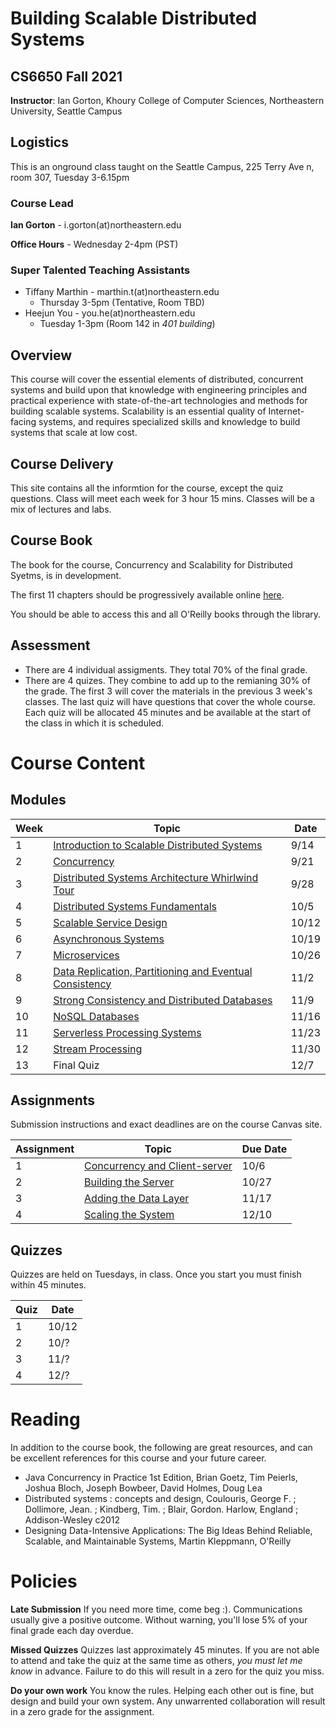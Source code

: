 # Building Scalable Distributed Systems

## CS6650 Fall 2021
**Instructor**: Ian Gorton, Khoury College of Computer Sciences, Northeastern University, Seattle Campus

## Logistics
This is an onground class taught on the Seattle Campus, 225 Terry Ave n, room 307, Tuesday 3-6.15pm

### Course Lead
**Ian Gorton** - i.gorton(at)northeastern.edu

**Office Hours** - Wednesday 2-4pm (PST)

### Super Talented Teaching Assistants
- Tiffany Marthin - marthin.t(at)northeastern.edu
  - Thursday 3-5pm (Tentative, Room TBD)
- Heejun You - you.he(at)northeastern.edu
  - Tuesday 1-3pm (Room 142 in *401 building*)

## Overview
This course will cover the essential elements of distributed, concurrent systems and build upon that
knowledge with engineering principles and practical experience with state-of-the-art technologies and
methods for building scalable systems. Scalability is an essential quality of Internet-facing systems, and
requires specialized skills and knowledge to build systems that scale at low cost. 

## Course Delivery
This site contains all the informtion for the course, except the quiz questions.
Class will meet each week for 3 hour 15 mins. Classes will be a mix of lectures and labs.

## Course Book
The book for the course, Concurrency and Scalability for Distributed Syetms, is in development. 

The first 11 chapters should be progressively available online [here](https://www.oreilly.com/library/view/concurrency-and-scalability/9781098106058/).

You should be able to access this and all O'Reilly books through the library. 

## Assessment
* There are 4 individual assigments. They total 70% of the final grade.
* There are 4 quizes.  They combine to add up to the remianing 30% of the grade. The first 3 will cover the materials in the previous 3 week's classes. The last quiz will have questions that cover the whole course. Each quiz will be allocated 45 minutes and be available at the start of the class in which it is scheduled.

# Course Content

## Modules

Week | Topic | Date
---- | ----- | ----
1  | [Introduction to Scalable Distributed Systems](https://gortonator.github.io/bsds-6650/Week-1) | 9/14
2  | [Concurrency](http://gortonator.github.io/bsds-6650/Week-2) | 9/21
3  | [Distributed Systems Architecture Whirlwind Tour](http://gortonator.github.io/bsds-6650/Week-3) | 9/28
4  | [Distributed Systems Fundamentals](http://gortonator.github.io/bsds-6650/Week-4) | 10/5
5  | [Scalable Service Design](http://gortonator.github.io/bsds-6650/Week-5) | 10/12
6  | [Asynchronous Systems](http://gortonator.github.io/bsds-6650/Week-6) | 10/19
7  | [Microservices](http://gortonator.github.io/bsds-6650/Week-7) | 10/26
8  | [Data Replication, Partitioning and Eventual Consistency](http://gortonator.github.io/bsds-6650/Week-8) | 11/2
9  | [Strong Consistency and Distributed Databases](http://gortonator.github.io/bsds-6650/Week-9) | 11/9
10 | [NoSQL Databases](http://gortonator.github.io/bsds-6650/Week-10) | 11/16
11 | [Serverless Processing Systems](http://gortonator.github.io/bsds-6650/Week-11) | 11/23
12 | [Stream Processing](http://gortonator.github.io/bsds-6650/Week-12) | 11/30
13 | Final Quiz  | 12/7

## Assignments
Submission instructions and exact deadlines are on the course Canvas site. 

Assignment | Topic | Due Date
---------- | ----- | --------
1 | [Concurrency and Client-server](https://gortonator.github.io/bsds-6650/assignments-2021/Assignment-1) | 10/6
2 | [Building the Server](https://gortonator.github.io/bsds-6650/assignments-2021/Assignment-2) | 10/27
3 | [Adding the Data Layer](https://gortonator.github.io/bsds-6650/assignments-2021/Assignment-3) | 11/17
4 | [Scaling the System](https://gortonator.github.io/bsds-6650/assignments-2021/Assignment-4) | 12/10

## Quizzes
Quizzes are held on Tuesdays, in class. Once you start you must finish within 45 minutes. 

Quiz | Date
---- | ----
1 | 10/12
2 | 10/?
3 | 11/?
4 | 12/?

# Reading
In addition to the course book,  the following are great resources, and can be excellent references for this course and your future career.

* Java Concurrency in Practice 1st Edition, Brian Goetz, Tim Peierls, Joshua Bloch, Joseph Bowbeer, David Holmes, Doug Lea
* Distributed systems : concepts and design, Coulouris, George F. ; Dollimore, Jean. ; Kindberg, Tim. ; Blair, Gordon. Harlow, England ; Addison-Wesley c2012
* Designing Data-Intensive Applications: The Big Ideas Behind Reliable, Scalable, and Maintainable Systems, Martin Kleppmann, O'Reilly

# Policies

**Late Submission**
If you need more time, come beg :). Communications usually give a positive outcome.
Without warning, you'll lose 5% of your final grade each day overdue. 

**Missed Quizzes**
Quizzes last approximately 45 minutes. If you are not able to attend and take the quiz at the same time as others, _you must let me know_ in advance. Failure to do this will result in a zero for the quiz you miss. 

**Do your own work**
You know the rules. Helping each other out is fine, but design and build your own system. Any unwarrented collaboration will result in a zero grade for the assignment. 

